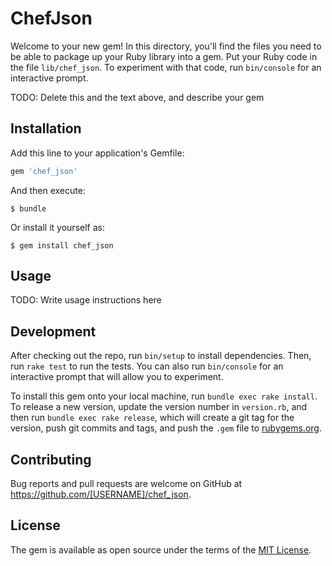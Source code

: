 # ChefJson

Welcome to your new gem! In this directory, you'll find the files you need to be able to package up your Ruby library into a gem. Put your Ruby code in the file `lib/chef_json`. To experiment with that code, run `bin/console` for an interactive prompt.

TODO: Delete this and the text above, and describe your gem

## Installation

Add this line to your application's Gemfile:

```ruby
gem 'chef_json'
```

And then execute:

    $ bundle

Or install it yourself as:

    $ gem install chef_json

## Usage

TODO: Write usage instructions here

## Development

After checking out the repo, run `bin/setup` to install dependencies. Then, run `rake test` to run the tests. You can also run `bin/console` for an interactive prompt that will allow you to experiment.

To install this gem onto your local machine, run `bundle exec rake install`. To release a new version, update the version number in `version.rb`, and then run `bundle exec rake release`, which will create a git tag for the version, push git commits and tags, and push the `.gem` file to [rubygems.org](https://rubygems.org).

## Contributing

Bug reports and pull requests are welcome on GitHub at https://github.com/[USERNAME]/chef_json.


## License

The gem is available as open source under the terms of the [MIT License](http://opensource.org/licenses/MIT).

